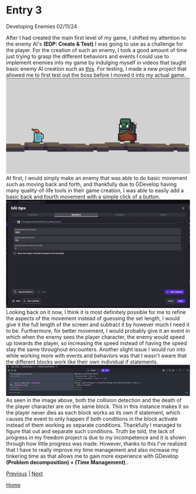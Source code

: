 # Entry 3
Developing Enemies 02/11/24

After I had created the main first level of my game, I shifted my attention to the enemy AI's **(EDP: Create & Test)** I was going to use as a challenge for the player. For the creation of such an enemy, I took a good amount of time just trying to grasp the different behaviors and events I could use to implement enemies into my game by indulging myself in videos that taught basic enemy AI creation such as [this](https://www.youtube.com/watch?v=0aGBYsrGwm0). For testing, I made a new project that allowed me to first test out the boss before I moved it into my actual game.
![image1](../image/blog3img1.png)
At first, I would simply make an enemy that was able to do basic movement such as moving back and forth, and thankfully due to GDevelop having many quality-of-life tools in their game creation, I was able to easily add a basic back and fourth movement with a simple click of a button.
![image1](../image/blog3img2.png)
Looking back on it now, I think it is most definitely possible for me to refine the aspects of the movement instead of guessing the set length, I would give it the full length of the screen and subtract it by however much I need it to be. Furthermore, for better movement, I would probably give it an event in which when the enemy sees the player character, the enemy would speed up towards the player, so increasing the speed instead of having the speed stay the same throughout encounters. Another slight issue I would run into while working more with events and behaviors was that I wasn't aware that the different blocks work like their own individual if statements.
![image1](../image/blog3img3.png)
As seen in the image above, both the collision detection and the death of the player character are on the same block. This in this instance makes it so the player never dies as each block works as its own if statement, which causes the event to only happen if both conditions in the block activate instead of them working as separate conditions. Thankfully I managed to figure that out and separate such conditions. Truth be told, the lack of progress in my freedom project is due to my incompetence and it is shown through how little progress was made. However, thanks to this I've realized that I have to really improve my time management and also increase my tinkering time as that allows me to gain more experience with GDevelop **(Problem decomposition) + (Time Management)**..

[Previous](entry02.md) | [Next](entry04.md)

[Home](../README.md)